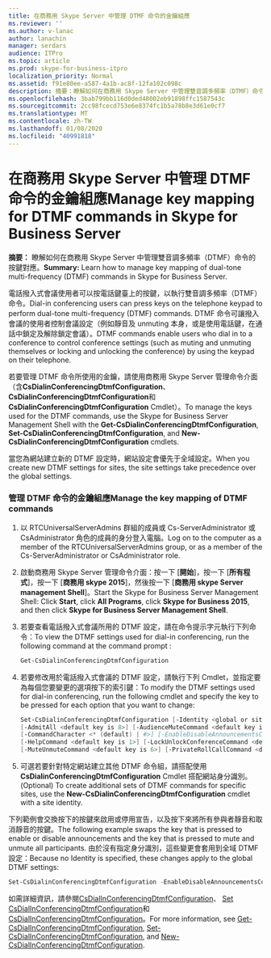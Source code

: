 ```yaml
---
title: 在商務用 Skype Server 中管理 DTMF 命令的金鑰組應
ms.reviewer: ''
ms.author: v-lanac
author: lanachin
manager: serdars
audience: ITPro
ms.topic: article
ms.prod: skype-for-business-itpro
localization_priority: Normal
ms.assetid: f91e80ee-a587-4a1b-ac8f-12fa102c098c
description: 摘要：瞭解如何在商務用 Skype Server 中管理雙音調多頻率（DTMF）命令的按鍵對應。
ms.openlocfilehash: 3bab799bb116d0ded48002eb91898ffc1587543c
ms.sourcegitcommit: 2cc98fcecd753e6e8374fc1b5a78b8e3d61e0cf7
ms.translationtype: MT
ms.contentlocale: zh-TW
ms.lasthandoff: 01/08/2020
ms.locfileid: "40991818"
---
```

# <a name="manage-key-mapping-for-dtmf-commands-in-skype-for-business-server"></a><span data-ttu-id="423ae-103">在商務用 Skype Server 中管理 DTMF 命令的金鑰組應</span><span class="sxs-lookup"><span data-stu-id="423ae-103">Manage key mapping for DTMF commands in Skype for Business Server</span></span>
 
<span data-ttu-id="423ae-104">**摘要：** 瞭解如何在商務用 Skype Server 中管理雙音調多頻率（DTMF）命令的按鍵對應。</span><span class="sxs-lookup"><span data-stu-id="423ae-104">**Summary:** Learn how to manage key mapping of dual-tone multi-frequency (DTMF) commands in Skype for Business Server.</span></span>
  
<span data-ttu-id="423ae-105">電話撥入式會議使用者可以按電話鍵臺上的按鍵，以執行雙音調多頻率（DTMF）命令。</span><span class="sxs-lookup"><span data-stu-id="423ae-105">Dial-in conferencing users can press keys on the telephone keypad to perform dual-tone multi-frequency (DTMF) commands.</span></span> <span data-ttu-id="423ae-106">DTMF 命令可讓撥入會議的使用者控制會議設定（例如靜音及 unmuting 本身，或是使用電話鍵，在通話中鎖定及解除鎖定會議）。</span><span class="sxs-lookup"><span data-stu-id="423ae-106">DTMF commands enable users who dial in to a conference to control conference settings (such as muting and unmuting themselves or locking and unlocking the conference) by using the keypad on their telephone.</span></span> 
  
<span data-ttu-id="423ae-107">若要管理 DTMF 命令所使用的金鑰，請使用商務用 Skype Server 管理命令介面（含**CsDialinConferencingDtmfConfiguration**、 **CsDialinConferencingDtmfConfiguration**和**CsDialinConferencingDtmfConfiguration** Cmdlet）。</span><span class="sxs-lookup"><span data-stu-id="423ae-107">To manage the keys used for the DTMF commands, use the Skype for Business Server Management Shell with the **Get-CsDialinConferencingDtmfConfiguration**, **Set-CsDialinConferencingDtmfConfiguration**, and **New-CsDialinConferencingDtmfConfiguration** cmdlets.</span></span>
  
<span data-ttu-id="423ae-108">當您為網站建立新的 DTMF 設定時，網站設定會優先于全域設定。</span><span class="sxs-lookup"><span data-stu-id="423ae-108">When you create new DTMF settings for sites, the site settings take precedence over the global settings.</span></span> 

### <a name="manage-the-key-mapping-of-dtmf-commands"></a><span data-ttu-id="423ae-109">管理 DTMF 命令的金鑰組應</span><span class="sxs-lookup"><span data-stu-id="423ae-109">Manage the key mapping of DTMF commands</span></span>

1. <span data-ttu-id="423ae-110">以 RTCUniversalServerAdmins 群組的成員或 Cs-ServerAdministrator 或 CsAdministrator 角色的成員的身分登入電腦。</span><span class="sxs-lookup"><span data-stu-id="423ae-110">Log on to the computer as a member of the RTCUniversalServerAdmins group, or as a member of the Cs-ServerAdministrator or CsAdministrator role.</span></span>
    
2. <span data-ttu-id="423ae-111">啟動商務用 Skype Server 管理命令介面：按一下 [**開始**]，按一下 [**所有程式**]，按一下 [**商務用 skype 2015**]，然後按一下 [**商務用 skype Server management Shell**]。</span><span class="sxs-lookup"><span data-stu-id="423ae-111">Start the Skype for Business Server Management Shell: Click **Start**, click **All Programs**, click **Skype for Business 2015**, and then click **Skype for Business Server Management Shell**.</span></span>
    
3. <span data-ttu-id="423ae-112">若要查看電話撥入式會議所用的 DTMF 設定，請在命令提示字元執行下列命令：</span><span class="sxs-lookup"><span data-stu-id="423ae-112">To view the DTMF settings used for dial-in conferencing, run the following command at the command prompt :</span></span>
    
   ```PowerShell
   Get-CsDialinConferencingDtmfConfiguration
   ```

4. <span data-ttu-id="423ae-113">若要修改用於電話撥入式會議的 DTMF 設定，請執行下列 Cmdlet，並指定要為每個您要變更的選項按下的索引鍵：</span><span class="sxs-lookup"><span data-stu-id="423ae-113">To modify the DTMF settings used for dial-in conferencing, run the following cmdlet and specify the key to be pressed for each option that you want to change:</span></span>
    
   ```PowerShell
   Set-CsDialinConferencingDtmfConfiguration [-Identity <global or site collection to be changed>]
   [-AdmitAll <default key is 8>] [-AudienceMuteCommand <default key is 4>]
   [-CommandCharacter <* (default) | #>] [-EnableDisableAnnouncementsCommand <default key is 9>]
   [-HelpCommand <default key is 1>] [-LockUnlockConferenceCommand <default key is 7>]
   [-MuteUnmuteCommand <default key is 6>] [-PrivateRollCallCommand <default key is 3>]
   ```

5. <span data-ttu-id="423ae-114">可選若要針對特定網站建立其他 DTMF 命令組，請搭配使用**CsDialinConferencingDtmfConfiguration** Cmdlet 搭配網站身分識別。</span><span class="sxs-lookup"><span data-stu-id="423ae-114">(Optional) To create additional sets of DTMF commands for specific sites, use the **New-CsDialinConferencingDtmfConfiguration** cmdlet with a site identity.</span></span>
    
<span data-ttu-id="423ae-115">下列範例會交換按下的按鍵來啟用或停用宣告，以及按下來將所有參與者靜音和取消靜音的按鍵。</span><span class="sxs-lookup"><span data-stu-id="423ae-115">The following example swaps the key that is pressed to enable or disable announcements and the key that is pressed to mute and unmute all participants.</span></span> <span data-ttu-id="423ae-116">由於沒有指定身分識別，這些變更會套用到全域 DTMF 設定：</span><span class="sxs-lookup"><span data-stu-id="423ae-116">Because no Identity is specified, these changes apply to the global DTMF settings:</span></span>
  
```PowerShell
Set-CsDialinConferencingDtmfConfiguration -EnableDisableAnnouncementsCommand 4 -AudienceMuteCommand 9
```

<span data-ttu-id="423ae-117">如需詳細資訊，請參閱[CsDialInConferencingDtmfConfiguration](https://docs.microsoft.com/powershell/module/skype/get-csdialinconferencingdtmfconfiguration?view=skype-ps)、 [Set CsDialInConferencingDtmfConfiguration](https://docs.microsoft.com/powershell/module/skype/set-csdialinconferencingdtmfconfiguration?view=skype-ps)和[CsDialInConferencingDtmfConfiguration](https://docs.microsoft.com/powershell/module/skype/new-csdialinconferencingdtmfconfiguration?view=skype-ps)。</span><span class="sxs-lookup"><span data-stu-id="423ae-117">For more information, see [Get-CsDialInConferencingDtmfConfiguration](https://docs.microsoft.com/powershell/module/skype/get-csdialinconferencingdtmfconfiguration?view=skype-ps), [Set-CsDialInConferencingDtmfConfiguration](https://docs.microsoft.com/powershell/module/skype/set-csdialinconferencingdtmfconfiguration?view=skype-ps), and [New-CsDialInConferencingDtmfConfiguration](https://docs.microsoft.com/powershell/module/skype/new-csdialinconferencingdtmfconfiguration?view=skype-ps).</span></span>
  

